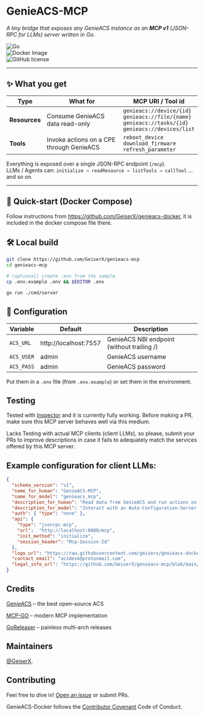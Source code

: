 # GenieACS-MCP

_A tiny bridge that exposes any GenieACS instance as an **MCP v1**
(JSON-RPC for LLMs) server written in Go._

![Go](https://img.shields.io/badge/Go-1.24-blue)  
![Docker Image](https://img.shields.io/docker/pulls/drumsergio/genieacs-mcp)  
![GitHub license](https://img.shields.io/github/license/GeiserX/genieacs-mcp)

---

## ✨ What you get

| Type            | What for                                                                   | MCP URI / Tool id                |
|-----------------|----------------------------------------------------------------------------|----------------------------------|
| **Resources**   | Consume GenieACS data read-only                                            | `genieacs://device/{id}`<br>`genieacs://file/{name}`<br>`genieacs://tasks/{id}`<br>`genieacs://devices/list` |
| **Tools**       | Invoke actions on a CPE through GenieACS                                   | `reboot_device`<br>`download_firmware`<br>`refresh_parameter` |

Everything is exposed over a single JSON-RPC endpoint (`/mcp`).  
LLMs / Agents can: `initialize → readResource → listTools → callTool` … and so on.

---

## 🚀 Quick-start (Docker Compose)

Follow instructions from https://github.com/GeiserX/genieacs-docker, it is included in the docker compose file there.

## 🛠 Local build

```sh
git clone https://github.com/GeiserX/genieacs-mcp
cd genieacs-mcp

# (optional) create .env from the sample
cp .env.example .env && $EDITOR .env

go run ./cmd/server
```

## 🔧 Configuration
| Variable | Default | Description |
|----------|---------|-------------|
| `ACS_URL` | http://localhost:7557 | GenieACS NBI endpoint (without trailing /) |
| `ACS_USER` | admin | GenieACS username |
| `ACS_PASS` | admin | GenieACS password |

Put them in a `.env` file (from `.env.example`) or set them in the environment. 


## Testing
Tested with [Inspector](https://modelcontextprotocol.io/docs/tools/inspector) and it is currently fully working. Before making a PR, make sure this MCP server behaves well via this medium.

Lacks Testing with actual MCP clients (client LLMs), so please, submit your PRs to improve descriptions in case it fails to adequately match the services offered by this MCP server.

## Example configuration for client LLMs:

```json
{
  "schema_version": "v1",
  "name_for_human": "GenieACS-MCP",
  "name_for_model": "genieacs_mcp",
  "description_for_human": "Read data from GenieACS and run actions on CPEs (reboot, firmware update, parameter refresh).",
  "description_for_model": "Interact with an Auto-Configuration-Server (ACS) that manages routers. First call initialize, then reuse the returned session id in header \"Mcp-Session-Id\" for every other call. Use readResource to fetch URIs that begin with genieacs://. Use listTools to discover available actions and callTool to execute them.",
  "auth": { "type": "none" },
  "api": {
    "type": "jsonrpc-mcp",
    "url":  "http://localhost:8080/mcp",
    "init_method": "initialize",
    "session_header": "Mcp-Session-Id"
  },
  "logo_url": "https://raw.githubusercontent.com/geiserx/genieacs-docker/main/extra/logo.png",
  "contact_email": "acsdesk@protonmail.com",
  "legal_info_url": "https://github.com/GeiserX/genieacs-mcp/blob/main/LICENSE"
}
```

## Credits
[GenieACS](https://github.com/genieacs/genieacs) – the best open-source ACS

[MCP-GO](https://github.com/mark3labs/mcp-go) – modern MCP implementation

[GoReleaser](https://goreleaser.com/) – painless multi-arch releases

## Maintainers

[@GeiserX](https://github.com/GeiserX).

## Contributing

Feel free to dive in! [Open an issue](https://github.com/GeiserX/genieacs-docker/issues/new) or submit PRs.

GenieACS-Docker follows the [Contributor Covenant](http://contributor-covenant.org/version/2/1/) Code of Conduct.
